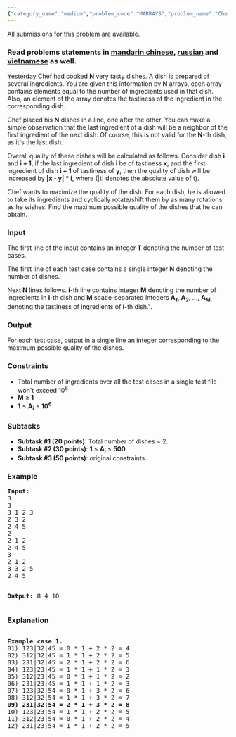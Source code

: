 ```yaml
---
{"category_name":"medium","problem_code":"MARRAYS","problem_name":"Chef and Magic Arrays","languages_supported":{"0":"ADA","1":"ASM","2":"BASH","3":"BF","4":"C","5":"C99 strict","6":"CAML","7":"CLOJ","8":"CLPS","9":"COB","10":"CPP 4.3.2","11":"CPP 6.3","12":"CPP14","13":"CS2","14":"D","15":"ERL","16":"FORT","17":"FS","18":"GO","19":"HASK","20":"ICK","21":"ICON","22":"JAVA","23":"JS","24":"kotlin","25":"LISP clisp","26":"LISP sbcl","27":"LUA","28":"NEM","29":"NICE","30":"NODEJS","31":"PAS fpc","32":"PAS gpc","33":"PERL","34":"PERL6","35":"PHP","36":"PIKE","37":"PRLG","38":"PYPY","39":"PYTH","40":"PYTH 3.5","41":"RUBY","42":"rust","43":"SCALA","44":"SCM chicken","45":"SCM guile","46":"SCM qobi","47":"ST","48":"swift","49":"TCL","50":"TEXT","51":"WSPC"},"max_timelimit":2,"source_sizelimit":50000,"problem_author":"berezin","problem_tester":"alex_2oo8","date_added":"23-01-2014","tags":{"0":"berezin","1":"dynamic","2":"easy","3":"oct17"},"editorial_url":"https://discuss.codechef.com/problems/MARRAYS","time":{"view_start_date":1508146200,"submit_start_date":1508146200,"visible_start_date":1508146200,"end_date":1735669800},"layout":"problem"}
---
```

<span class="solution-visible-txt">All submissions for this problem are available.</span><h3>Read problems statements in <a target="_blank" 
href="http://www.codechef.com/download/translated/OCT17/mandarin/MARRAYS.pdf">mandarin chinese</a>, <a target="_blank" 
href="http://www.codechef.com/download/translated/OCT17/russian/MARRAYS.pdf">russian</a> and <a target="_blank" 
href="http://www.codechef.com/download/translated/OCT17/vietnamese/MARRAYS.pdf">vietnamese</a> as well.</h3>

<p>Yesterday Chef had cooked <b>N</b> very tasty dishes. A dish is prepared of several ingredients. You are given this information by <b>N</b> arrays, each array contains elements equal to the number of ingredients used in that dish. Also, an element of the array denotes the tastiness of the ingredient in the corresponding dish.</p>

<p>Chef placed his <b>N</b> dishes in a line, one after the other. You can make a simple observation that the last ingredient of a dish will be a neighbor of the first ingredient of the next dish. Of course, this is not valid for the <b>N</b>-th dish, as it's the last dish.</p>
<p>

<p>Overall quality of these dishes will be calculated as follows. Consider dish <b>i</b> and <b>i + 1</b>, if the last ingredient of dish <b>i</b> be of tastiness <b>x</b>, and the first ingredient of dish <b>i + 1</b> of tastiness of <b>y</b>, then the quality of dish will be increased by <b>|x - y| * i</b>, where (|t| denotes the absolute value of t).</p>

<p>Chef wants to maximize the quality of the dish. For each dish, he is allowed to take its ingredients and cyclically rotate/shift them by as many rotations as he wishes. Find the maximum possible quality of the dishes that he can obtain.</p>

<h3>Input</h3>
<p>The first line of the input contains an integer <b>T</b> denoting the number of test cases.</p>
<p>The first line of each test case contains a single integer <b>N</b> denoting the number of dishes. </p>
<p>Next <b>N</b> lines follows. <b>i</b>-th line contains integer <b>M</b> denoting the number of ingredients in <b>i</b>-th dish and <b>M</b> space-separated integers <b>A<sub>1</sub></b>, <b>A<sub>2</sub></b>, ..., <b>A<sub>M</sub></b> denoting the tastiness of ingredients of <b>i</b>-th dish.". </p>

<h3>Output</h3>
<p>For each test case, output in a single line an integer corresponding to the maximum possible quality of the dishes.</p>

<h3>Constraints</h3>
<ul>
<li>Total number of ingredients over all the test cases in a single test file won't exceed 10<sup>6</sup></li>
<li><b>M</b> ≥ <b>1</b></li>
<li><b>1</b> ≤ <b>A<sub>i</sub></b> ≤ <b>10<sup>6</sup></b></li>
</ul>

<h3>Subtasks</h3>
<ul>
<li><b>Subtask #1 (20 points)</b>: Total number of dishes = 2.</li>
<li><b>Subtask #2 (30 points)</b>: <b>1</b> ≤ <b>A<sub>i</sub></b> ≤ <b>500</b></li>
<li><b>Subtask #3 (50 points)</b>: original constraints</li>
</ul>

<h3>Example</h3>
<pre><b>Input:</b>
3
3
3 1 2 3
2 3 2
2 4 5
2
2 1 2
2 4 5
3
2 1 2
3 3 2 5
2 4 5

<b>Output:</b>
8
4
10
</pre>

<h3>Explanation</h3>
<pre><p><b>Example case 1.</b> 
01) 123|32|45 = 0 * 1 + 2 * 2 = 4
02) 312|32|45 = 1 * 1 + 2 * 2 = 5
03) 231|32|45 = 2 * 1 + 2 * 2 = 6
04) 123|23|45 = 1 * 1 + 1 * 2 = 3
05) 312|23|45 = 0 * 1 + 1 * 2 = 2
06) 231|23|45 = 1 * 1 + 1 * 2 = 3
07) 123|32|54 = 0 * 1 + 3 * 2 = 6
08) 312|32|54 = 1 * 1 + 3 * 2 = 7 
<b>09) 231|32|54 = 2 * 1 + 3 * 2 = 8</b>
10) 123|23|54 = 1 * 1 + 2 * 2 = 5
11) 312|23|54 = 0 * 1 + 2 * 2 = 4
12) 231|23|54 = 1 * 1 + 2 * 2 = 5</p></pre>